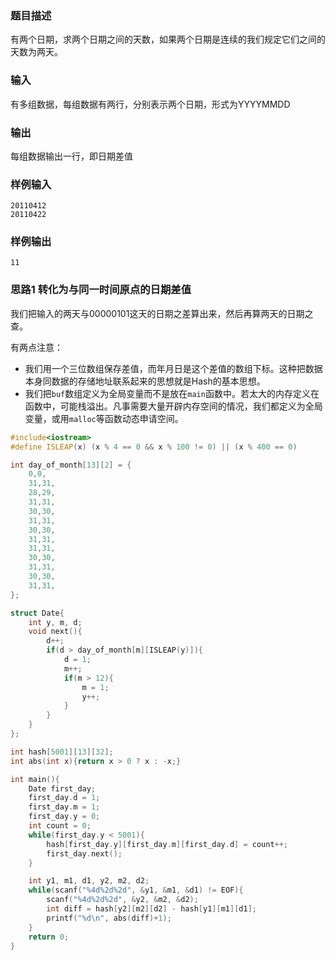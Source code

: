 ### 题目描述

有两个日期，求两个日期之间的天数，如果两个日期是连续的我们规定它们之间的天数为两天。

### 输入

有多组数据，每组数据有两行，分别表示两个日期，形式为YYYYMMDD

### 输出

每组数据输出一行，即日期差值

### 样例输入

```
20110412
20110422
```

### 样例输出

```
11
```

### 思路1 转化为与同一时间原点的日期差值

我们把输入的两天与00000101这天的日期之差算出来，然后再算两天的日期之查。

有两点注意：

- 我们用一个三位数组保存差值，而年月日是这个差值的数组下标。这种把数据本身同数据的存储地址联系起来的思想就是Hash的基本思想。
- 我们把`buf`数组定义为全局变量而不是放在`main`函数中。若太大的内存定义在函数中，可能栈溢出。凡事需要大量开辟内存空间的情况，我们都定义为全局变量，或用`malloc`等函数动态申请空间。

```cpp
#include<iostream>
#define ISLEAP(x) (x % 4 == 0 && x % 100 != 0) || (x % 400 == 0)

int day_of_month[13][2] = {
    0,0,
    31,31,
    28,29,
    31,31,
    30,30,
    31,31,
    30,30,
    31,31,
    31,31,
    30,30,
    31,31,
    30,30,
    31,31,
};

struct Date{
    int y, m, d;
    void next(){
        d++;
        if(d > day_of_month[m][ISLEAP(y)]){
            d = 1;
            m++;
            if(m > 12){
                m = 1;
                y++;
            }
        }
    }
};

int hash[5001][13][32];
int abs(int x){return x > 0 ? x : -x;}

int main(){
    Date first_day;
    first_day.d = 1;
    first_day.m = 1;
    first_day.y = 0;
    int count = 0;
    while(first_day.y < 5001){
        hash[first_day.y][first_day.m][first_day.d] = count++;
        first_day.next();
    }

    int y1, m1, d1, y2, m2, d2;
    while(scanf("%4d%2d%2d", &y1, &m1, &d1) != EOF){
        scanf("%4d%2d%2d", &y2, &m2, &d2);
        int diff = hash[y2][m2][d2] - hash[y1][m1][d1];
        printf("%d\n", abs(diff)+1);
    }
    return 0;
}
```